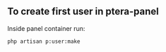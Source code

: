 

## To create first user in ptera-panel
Inside panel container run:
```bash
php artisan p:user:make
```